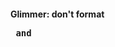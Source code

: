 #### Glimmer: don't format <pre> and <style> tags (#15068 by @jurgenwerk)

<!-- prettier-ignore -->
```handlebars
// Input
<pre>
  cd ~
  ls
  echo "hey"
</pre>

<style>
  .red { color: red }

  .blue {
    color: red
  }
</style>

// Prettier stable
<pre>
  cd ~ ls echo "hey"
</pre>

<style>
  .red { color: red } .blue { color: blue }
</style>

// Prettier main
<pre>
  cd ~
  ls
  echo "hey"
</pre>

<style>
  .red { color: red }

  .blue {
    color: red
  }
</style>
```

